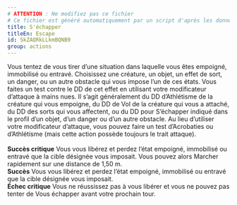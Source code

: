 ```yaml
---
# ATTENTION : Ne modifiez pas ce fichier
# Ce fichier est généré automatiquement par un script d'après les données du module Foundry VTT officiel et de sa traduction
title: S'échapper
titleEn: Escape
id: SkZAQRkLLkmBQNB9
group: actions
---
```

<p><span>Vous tentez de vous tirer d’une situation dans laquelle vous êtes empoigné, immobilisé ou entravé. Choisissez une créature, un objet, un effet de sort, un danger, ou un autre obstacle qui vous impose l’un de ces états. Vous faites un test contre le DD de cet effet en utilisant votre modificateur d’attaque à mains nues. Il s’agit généralement du DD d’Athlétisme de la créature qui vous empoigne, du DD de Vol de la créature qui vous a attaché, du DD des sorts qui vous affectent, ou du DD pour S’échapper indiqué dans le profil d’un objet, d’un danger ou d’un autre obstacle. Au lieu d’utiliser votre modificateur d’attaque, vous pouvez faire un test d’Acrobaties ou d’Athlétisme (mais cette action possède toujours le trait attaque).<br><br><strong>Succès critique</strong> Vous vous libérez et perdez l’état empoigné, immobilisé ou entravé que la cible désignée vous imposait. Vous pouvez alors Marcher rapidement sur une distance de 1,50 m.<br><strong>Succès</strong> Vous vous libérez et perdez l’état empoigné, immobilisé ou entravé que la cible désignée vous imposait.<br><strong>Échec critique</strong> Vous ne réussissez pas à vous libérer et vous ne pouvez pas tenter de Vous échapper avant votre prochain tour.&nbsp;</span></p>
